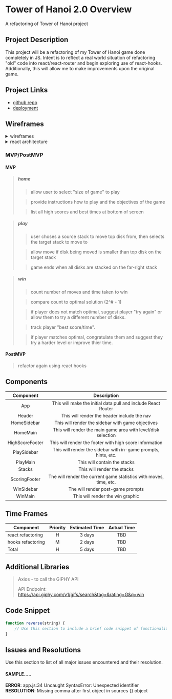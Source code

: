 # Tower of Hanoi 2.0 Overview

A refactoring of Tower of Hanoi project

## Project Description

This project will be a refactoring of my Tower of Hanoi game done completely in JS. Intent is to reflect a real world situation of refactoring "old" code into react/react-router and begin exploring use of react-hooks. Additionally, this will allow me to make improvements upon the original game.

## Project Links
- [github repo](https://github.com/elkins2k/project-2/)
- [deployment](https://elkins2k.github.io/TowerOfHanoi2/)

## Wireframes
<details><summary>wireframes</summary>
<img src="./public/wireframe.png" width="200px">
</details>
<details><summary>react architecture </summary>
 	<ul>
		<li> Header nav
 		<li> Information sidebar
		<ul>
	 		<li> Home
			<li> Play
			<li> Win </ul>
 		<li> Main screen area
	 	<ul>
		 	<li> Home
			<li> Play
			<li> Win </ul>
		<li> Scoring footer
		<ul>
			<li> High scores
			<li> Current game scoring</ul>
</details>

### MVP/PostMVP
#### MVP
> ##### home
>> allow user to select "size of game" to play
>
>> provide instructions how to play and the objectives of the game
>
>> list all high scores and best times at bottom of screen

> ##### play
>> user choses a source stack to move top disk from, then selects the target stack to move to
>
>> allow move if disk being moved is smaller than top disk on the target stack
>
>> game ends when all disks are stacked on the far-right stack

> ##### win
>> count number of moves and time taken to win
>
>> compare count to optimal solution (2^# - 1)
>
>> if player does not match optimal, suggest player "try again" or allow them to try a different number of disks.
>
>> track player "best score/time".
>
>> if player matches optimal, congratulate them and suggest they try a harder level or improve thier time.

#### PostMVP
> refactor again using react hooks

## Components

| Component | Description | 
| :---: | :---: |  
| App | This will make the initial data pull and include React Router| 
| Header | This will render the header include the nav | 
| HomeSidebar | This will render the sidebar with game objectives |
| HomeMain | This will render the main game area with level/disk selection |
| HighScoreFooter | This will render the footer with high score information |
| PlaySidebar | This will render the sidebar with in-game prompts, hints, etc. |
| PlayMain | This will contain the stacks |
| Stacks | This will render the stacks |
| ScoringFooter | The will render the current game statistics with moves, time, etc. |
| WinSidebar | The will render post-game prompts |
| WinMain | This will render the win graphic |

## Time Frames
| Component | Priority | Estimated Time | Actual Time |
| --- | :---: |  :---: | :---: |
| react refactoring | H | 3 days| TBD |
| hooks refactoring | M | 2 days| TBD |
| Total | H | 5 days| TBD |

## Additional Libraries
> Axios - to call the GIPHY API
>
> API Endpoint: https://api.giphy.com/v1/gifs/search&tag=&rating=G&q=win
>

## Code Snippet
```javascript
function reverse(string) {
	// Use this section to include a brief code snippet of functionality that you are proud of an a brief description.  Code snippet should not be greater than 10 lines of code. 
}
```

## Issues and Resolutions
 Use this section to list of all major issues encountered and their resolution.

#### SAMPLE.....
**ERROR**: app.js:34 Uncaught SyntaxError: Unexpected identifier                                
**RESOLUTION**: Missing comma after first object in sources {} object